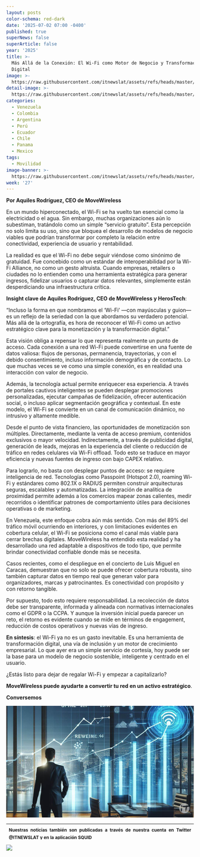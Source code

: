 ```yaml
---
layout: posts
color-schema: red-dark
date: '2025-07-02 07:00 -0400'
published: true
superNews: false
superArticle: false
year: '2025'
title: >-
  Más Allá de la Conexión: El Wi-Fi como Motor de Negocio y Transformación
  Digital
image: >-
  https://raw.githubusercontent.com/itnewslat/assets/refs/heads/master/img/540x320/Ejecutivo-Wifi-p.jpg
detail-image: >-
  https://raw.githubusercontent.com/itnewslat/assets/refs/heads/master/img/1024x680/Ejecutivo-Wifi-g.jpg
categories:
  - Venezuela
  - Colombia
  - Argentina
  - Perú
  - Ecuador
  - Chile
  - Panama
  - Mexico
tags:
  - Movilidad
image-banner: >-
  https://raw.githubusercontent.com/itnewslat/assets/refs/heads/master/img/540x320/Ejecutivo-Wifi-p.jpg
week: '27'
---
```

**Por Aquiles Rodríguez, CEO de MoveWireless**

En un mundo hiperconectado, el Wi-Fi se ha vuelto tan esencial como la electricidad o el agua. Sin embargo, muchas organizaciones aún lo subestiman, tratándolo como un simple “servicio gratuito”. Esta percepción no solo limita su uso, sino que bloquea el desarrollo de modelos de negocio viables que podrían transformar por completo la relación entre conectividad, experiencia de usuario y rentabilidad.

La realidad es que el Wi-Fi no debe seguir viéndose como sinónimo de gratuidad. Fue concebido como un estándar de interoperabilidad por la Wi-Fi Alliance, no como un gesto altruista. Cuando empresas, retailers o ciudades no lo entienden como una herramienta estratégica para generar ingresos, fidelizar usuarios o capturar datos relevantes, simplemente están desperdiciando una infraestructura crítica.

 **Insight clave de Aquiles Rodríguez, CEO de MoveWireless y HerosTech**:
 
“Incluso la forma en que nombramos el ‘Wi-Fi’ —con mayúsculas y guion— es un reflejo de la seriedad con la que abordamos su verdadero potencial. Más allá de la ortografía, es hora de reconocer el Wi-Fi como un activo estratégico clave para la monetización y la transformación digital.”

Esta visión obliga a repensar lo que representa realmente un punto de acceso. Cada conexión a una red Wi-Fi puede convertirse en una fuente de datos valiosa: flujos de personas, permanencia, trayectorias, y con el debido consentimiento, incluso información demográfica y de contacto. Lo que muchas veces se ve como una simple conexión, es en realidad una interacción con valor de negocio.

Además, la tecnología actual permite enriquecer esa experiencia. A través de portales cautivos inteligentes se pueden desplegar promociones personalizadas, ejecutar campañas de fidelización, ofrecer autenticación social, o incluso aplicar segmentación geográfica y contextual. En este modelo, el Wi-Fi se convierte en un canal de comunicación dinámico, no intrusivo y altamente medible.

Desde el punto de vista financiero, las oportunidades de monetización son múltiples. Directamente, mediante la venta de acceso premium, contenidos exclusivos o mayor velocidad. Indirectamente, a través de publicidad digital, generación de leads, mejoras en la experiencia del cliente o reducción de tráfico en redes celulares vía Wi-Fi offload. Todo esto se traduce en mayor eficiencia y nuevas fuentes de ingreso con bajo CAPEX relativo.

Para lograrlo, no basta con desplegar puntos de acceso: se requiere inteligencia de red. Tecnologías como Passpoint (Hotspot 2.0), roaming Wi-Fi y estándares como 802.1X o RADIUS permiten construir arquitecturas seguras, escalables y automatizadas. La integración de analítica de proximidad permite además a los comercios mapear zonas calientes, medir recorridos o identificar patrones de comportamiento útiles para decisiones operativas o de marketing.

En Venezuela, este enfoque cobra aún más sentido. Con más del 89% del tráfico móvil ocurriendo en interiores, y con limitaciones evidentes en cobertura celular, el Wi-Fi se posiciona como el canal más viable para cerrar brechas digitales. MoveWireless ha entendido esta realidad y ha desarrollado una red adaptable a dispositivos de todo tipo, que permite brindar conectividad confiable donde más se necesita.

Casos recientes, como el despliegue en el concierto de Luis Miguel en Caracas, demuestran que no solo se puede ofrecer cobertura robusta, sino también capturar datos en tiempo real que generan valor para organizadores, marcas y patrocinantes. Es conectividad con propósito y con retorno tangible.

Por supuesto, todo esto requiere responsabilidad. La recolección de datos debe ser transparente, informada y alineada con normativas internacionales como el GDPR o la CCPA. Y aunque la inversión inicial pueda parecer un reto, el retorno es evidente cuando se mide en términos de engagement, reducción de costos operativos y nuevas vías de ingreso.

**En síntesis**: el Wi-Fi ya no es un gasto inevitable. Es una herramienta de transformación digital, una vía de inclusión y un motor de crecimiento empresarial. Lo que ayer era un simple servicio de cortesía, hoy puede ser la base para un modelo de negocio sostenible, inteligente y centrado en el usuario.

¿Estás listo para dejar de regalar Wi-Fi y empezar a capitalizarlo?

**MoveWireless puede ayudarte a convertir tu red en un activo estratégico**.

**Conversemos**

![](https://raw.githubusercontent.com/itnewslat/assets/refs/heads/master/img/540x320/Ejecutivo-Wifi-p.jpg)

<table style="height: 42px;" width="569">
<tbody>
<tr>
<td style="text-align: justify;"><sub><strong>Nuestras noticias también son publicadas a través de nuestra cuenta en Twitter <a href="https://twitter.com/itnewslat?lang=es">@ITNEWSLAT</a> y en la aplicación <a href="https://squidapp.co/en/">SQUID</a></strong></sub></td>
</tr>
</tbody>
</table>

<img src="https://tracker.metricool.com/c3po.jpg?hash=56f88a41e39ab42c063cc51676587a04"/>
